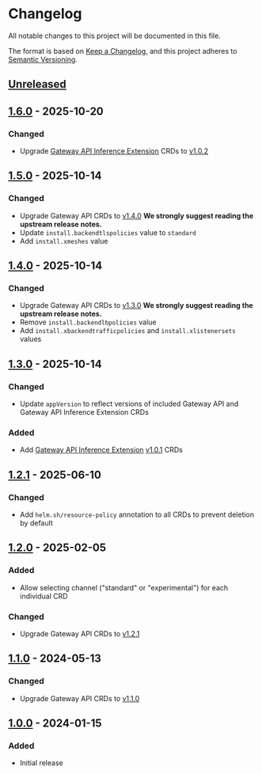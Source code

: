 # Changelog

All notable changes to this project will be documented in this file.

The format is based on [Keep a Changelog](https://keepachangelog.com/en/1.0.0/),
and this project adheres to [Semantic Versioning](https://semver.org/spec/v2.0.0.html).

## [Unreleased]

## [1.6.0] - 2025-10-20

### Changed

- Upgrade [Gateway API Inference Extension](https://gateway-api-inference-extension.sigs.k8s.io/) CRDs to [v1.0.2](https://github.com/kubernetes-sigs/gateway-api-inference-extension/releases/tag/v1.0.1)

## [1.5.0] - 2025-10-14

### Changed

- Upgrade Gateway API CRDs to [v1.4.0](https://github.com/kubernetes-sigs/gateway-api/releases/tag/v1.4.0)
  **We strongly suggest reading the upstream release notes.**
- Update `install.backendtlspolicies` value to `standard`
- Add `install.xmeshes` value

## [1.4.0] - 2025-10-14

### Changed

- Upgrade Gateway API CRDs to [v1.3.0](https://github.com/kubernetes-sigs/gateway-api/releases/tag/v1.3.0)
  **We strongly suggest reading the upstream release notes.**
- Remove `install.backendlbpolicies` value
- Add `install.xbackendtrafficpolicies` and `install.xlistenersets` values

## [1.3.0] - 2025-10-14

### Changed

- Update `appVersion` to reflect versions of included Gateway API and Gateway API Inference Extension CRDs

### Added

- Add [Gateway API Inference Extension](https://gateway-api-inference-extension.sigs.k8s.io/) [v1.0.1](https://github.com/kubernetes-sigs/gateway-api-inference-extension/releases/tag/v1.0.1) CRDs

## [1.2.1] - 2025-06-10

### Changed

- Add `helm.sh/resource-policy` annotation to all CRDs to prevent deletion by default

## [1.2.0] - 2025-02-05

### Added

- Allow selecting channel ("standard" or "experimental") for each individual CRD

### Changed

- Upgrade Gateway API CRDs to [v1.2.1](https://github.com/kubernetes-sigs/gateway-api/releases/tag/v1.2.1)

## [1.1.0] - 2024-05-13

### Changed

- Upgrade Gateway API CRDs to [v1.1.0](https://github.com/kubernetes-sigs/gateway-api/releases/tag/v1.1.0)

## [1.0.0] - 2024-01-15

### Added
- Initial release

[Unreleased]: https://github.com/giantswarm/gateway-api-crds-app/compare/v1.6.0...HEAD
[1.6.0]: https://github.com/giantswarm/gateway-api-crds-app/compare/v1.5.0...v1.6.0
[1.5.0]: https://github.com/giantswarm/gateway-api-crds-app/compare/v1.4.0...v1.5.0
[1.4.0]: https://github.com/giantswarm/gateway-api-crds-app/compare/v1.3.0...v1.4.0
[1.3.0]: https://github.com/giantswarm/gateway-api-crds-app/compare/v1.2.1...v1.3.0
[1.2.1]: https://github.com/giantswarm/gateway-api-crds-app/compare/v1.2.0...v1.2.1
[1.2.0]: https://github.com/giantswarm/gateway-api-crds-app/compare/v1.1.0...v1.2.0
[1.1.0]: https://github.com/giantswarm/gateway-api-crds-app/compare/v1.0.0...v1.1.0
[1.0.0]: https://github.com/giantswarm/gateway-api-crds-app/releases/tag/v1.0.0
